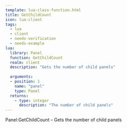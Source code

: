 ```yaml
---
template: lua-class-function.html
title: GetChildCount
icon: lua-client
tags:
  - lua
  - client
  - needs-verification
  - needs-example
lua:
  library: Panel
  function: GetChildCount
  realm: client
  description: "Gets the number of child panels"
  
  arguments:
  - position: 1
    name: "panel"
    type: Panel
  returns:
    - type: integer
      description: "The number of child panels"
---
```


<div class="lua__search__keywords">
Panel:GetChildCount &#x2013; Gets the number of child panels
</div>
